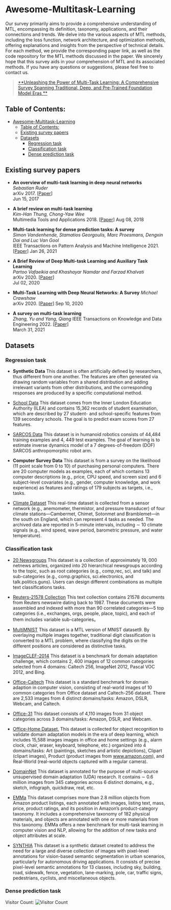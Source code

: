 # Awesome-Multitask-Learning
<!-- This repository periodicly updates the the papers and resources of MTL. -->
Our survey primarily aims to provide a comprehensive understanding of MTL, encompassing its definition, taxonomy, applications, and their connections and trends. We delve into the various aspects of MTL methods, including the loss function, network architecture, and optimization methods, offering explanations and insights from the perspective of technical details. For each method, we provide the corresponding paper link, as well as the code repository for the MTL methods discussed in the paper. We sincerely hope that this survey aids in your comprehension of MTL and its associated methods. If you have any questions or suggestions, please feel free to contact us.
> [**Unleashing the Power of Multi-Task Learning: A Comprehensive Survey Spanning Traditional, Deep, and Pre-Trained Foundation Model Eras **](https://junfish.github.io/)


## Table of Contents:
- [Awesome-Multitask-Learning](#awesome-multitask-learning)
  - [Table of Contents:](#table-of-contents)
  - [Existing survey papers](#existing-survey-papers)
  - [Datasets](#datasets)
    - [Regression task](#regression-task)
    - [Classification task](#classification-task)
    - [Dense prediction task](#dense-prediction-task)
<!-- - [Architectures](#architectures)
  - [Encoder-based](#encoder)
  - [Decoder-based](#decoder)
  - [Other](#otherarchitectures)
- [Neural Architecture Search](#nas)
- [Optimization strategies](#optimization)
- [Transfer learning](#transfer) -->

<a name="survey"></a>
## Existing survey papers
<!-- - <a name="vandenhende2020revisiting"></a> Vandenhende, S., Georgoulis, S., Van Gansbeke, W., Proesmans, M., Dai, D., & Van Gool, L. 
*[Multi-Task Learning for Dense Prediction Tasks: A Survey](https://ieeexplore.ieee.org/abstract/document/9336293)*,
T-PAMI, 2020. [[PyTorch](https://github.com/SimonVandenhende/Multi-Task-Learning-PyTorch)] -->
- **An overview of multi-task learning in deep neural networks** \
*Sebastian Ruder* \
arXiv 2017. [[Paper](https://arxiv.org/abs/1706.05098)] \
Jun 15, 2017

- **A brief review on multi-task learning** \
*Kim-Han Thung, Chong-Yaw Wee* \
Multimedia Tools and Applications 2018. [[Paper](https://link.springer.com/article/10.1007/s11042-018-6463-x)] 
Aug 08, 2018

- **Multi-task learning for dense prediction tasks: A survey** \
*Simon Vandenhende, Stamatios Georgoulis, Marc Proesmans, Dengxin Dai and Luc Van Gool* \
IEEE Transactions on Pattern Analysis and Machine Intelligence 2021. [[Paper](https://ieeexplore.ieee.org/abstract/document/9336293)]
Jan 26, 2021
- **A Brief Review of Deep Multi-task Learning and Auxiliary Task Learning** \
*Partoo Vafaeikia and Khashayar Namdar and Farzad Khalvati* \
arXiv 2020. [[Paper](https://arxiv.org/abs/2007.01126)] \
Jul 02, 2020
- **Multi-Task Learning with Deep Neural Networks: A Survey** 
*Michael Crawshaw* \
arXiv 2020. [[Paper](https://arxiv.org/abs/2009.09796)] 
Sep 10, 2020
- **A survey on multi-task learning** \
*Zhang, Yu and Yang, Qiang*
IEEE Transactions on Knowledge and Data Engineering 2022. [[Paper]](https://ieeexplore.ieee.org/abstract/document/9392366) \
March 31, 2021
<!-- - <a name = "ruder2017overview"></a> S. Ruder, “*[An overview of multi-task learning in deep neural networks](https://arxiv.org/abs/1706.05098),” arXiv preprint arXiv:1706.05098, 2017. -->
<!-- - <a name = "thung2018brief"></a> K.-H. Thung and C.-Y. Wee, “*[A brief review on multi-task learning](https://link.springer.com/article/10.1007/s11042-018-6463-x),” Multimedia Tools and Applications, vol. 77, no. 22, pp. 29705–29725, 2018. -->
<!-- - <a name = "vandenhende2021multi"></a>S. Vandenhende, S. Georgoulis, W. Van Gansbeke, M. Proesmans, D. Dai, and L. Van Gool, “*[Multi-task learning for dense prediction tasks: A survey](https://arxiv.org/abs/2004.13379),” IEEE transactions on pattern analysis and machine intelligence, 2021. -->
<!-- - <a name = "vafaeikia2020brief"></a> P. Vafaeikia, K. Namdar, and F. Khalvati, “*[A brief review of deep multi-task learning and auxiliary task learning](),” arXiv preprint arXiv:2007.01126, 2020. -->
<!-- - <a name = "crawshaw2020multi"></a> M. Crawshaw, “Multi-task learning with deep neural networks: A survey,” arXiv preprint arXiv:2009.09796, 2020. -->
<!-- - <a name = "zhang2021survey"></a> Y. Zhang and Q. Yang, “*[A survey on multi-task learning](https://ieeexplore.ieee.org/document/9392366),” IEEE Transactions on Knowledge and Data Engineering, 2021. -->

<a name="datasets"></a>

## Datasets
<a name = "regression"></a>
### Regression task
- **Synthetic Data**
This dataset is often artificially defined by researchers, thus different from one another. The features are often generated via drawing random variables from a shared distribution and adding irrelevant variants from other distributions, and the corresponding responses are produced by a specific computational method.

- [School Data](http://www.bristol.ac.uk/cmm/learning/)
This dataset comes from the Inner London Education Authority (ILEA) and
contains 15,362 records of student examination, which are described by 27 student- and school-specific features from 139 secondary schools. The goal is to predict exam scores from 27 features.

- [SARCOS Data](http://gaussianprocess.org/gpml/data/)
This dataset is in humanoid robotics consists of 44,484 training examples and
4, 449 test examples. The goal of learning is to estimate inverse dynamics model of a 7 degrees-of-freedom (DOF) SARCOS anthropomorphic robot arm.

- **Computer Survey Data**
This dataset is from a survey on the likelihood (11 point scale from 0 to 10) of purchasing personal computers. There are 20 computer models as examples, each of which contains 13 computer descriptions (e.g., price, CPU speed, and screen size) and 6 subject-level covariates (e.g., gender, computer knowledge, and work experience) as features and ratings of 179 subjects as targets, i.e., tasks.
- [Climate Dataset](https://www.cambermet.co.uk/(S(jevn1q55xcd0n42oueeyrp45))/default.aspx)
This real-time dataset is collected from a sensor network (e.g., anemometer,
thermistor, and pressure transducer) of four climate stations—Cambermet, Chimet, Sotonmet and Bramblemet—in the south on England, which can represent 4 tasks as needed. The archived data are reported in 5-minute intervals, including ∼ 10 climate signals (e.g., wind speed, wave period, barometric pressure, and water temperature).

<a name = "classification"></a>
### Classification task
- [20 Newsgroups](http://qwone.com/~jason/20Newsgroups/)
This dataset is a collection of approximately 19, 000 netnews articles, organized into 20 hierarchical newsgroups according to the topic, such as root categories (e.g., comp,rec, sci, and talk) and sub-categories (e.g., comp.graphics, sci.electronics, and talk.politics.guns). Users can design different combinations as multiple text classifications tasks.

- [Reuters-21578 Collection](http://www.daviddlewis.com/resources/testcollections/reuters21578/)
This text collection contains 21578 documents from Reuters newswire dating back to 1987. These documents were assembled and indexed with more than 90 correlated categories—5 top categories (i.e., exchanges, orgs, people, place, topic), and each of them includes variable sub-categories。

- [MultiMNIST](http://www.cs.toronto.edu/~tijmen/affNIST/)
This dataset is a MTL version of MNIST dataset9. By overlaying multiple images together, traditional digit classification is converted to a MTL problem, where classifying the digits on the different positions are considered as distinctive tasks.

- [ImageCLEF-2014](https://www.imageclef.org/2014/adaptation)
This dataset is a benchmark for domain adaptation challenge, which contains 2, 400 images of 12 common categories selected from 4 domains: Caltech 256, ImageNet 2012, Pascal VOC 2012, and Bing.

- [Office-Caltech](https://www.v7labs.com/open-datasets/office-caltech-10)
This dataset is a standard benchmark for domain adaption in computer vision, consisting of real-world images of 10 common categories from Office dataset and Caltech-256 dataset. There are 2,533 images from 4 distinct domains/tasks: Amazon, DSLR, Webcam, and Caltech.

- [Office-31](https://opendatalab.com/Office-31)
This dataset consists of 4,110 images from 31 object categories across 3 domains/tasks: Amazon, DSLR, and Webcam.
  
- [Office-Home Dataset.](https://www.hemanthdv.org/officeHomeDataset.html)
This dataset is collected for object recognition to validate domain adaptation models in the era of deep learning, which includes 15,588 images images in office and home settings (e.g., alarm clock, chair, eraser, keyboard, telephone, etc.) organized into 4 domains/tasks: Art (paintings, sketches and artistic depictions), Clipart (clipart images), Product (product images from www.amazon.com), and Real-World (real-world objects captured with a regular camera).

- [DomainNet](http://ai.bu.edu/M3SDA/)
This dataset is annotated for the purpose of multi-source unsupervised domain adaptation (UDA) research. It contains ∼ 0.6 million images from 345 categories across 6 distinct domains, e.g., sketch, infograph, quickdraw, real, etc.

- [EMMa](https://emma.stanford.edu/)
This dataset comprises more than 2.8 million objects from Amazon product listings, each annotated with images, listing text, mass, price, product ratings, and its position in Amazon’s product-category taxonomy. It includes a comprehensive taxonomy of 182 physical materials, and objects are annotated with one or more materials from this taxonomy. EMMa offers a new benchmark for multi-task learning in computer vision and NLP, allowing for the addition of new tasks and object attributes at scale.

- [SYNTHIA](https://synthia-dataset.net/)
This dataset is a synthetic dataset created to address the need for a large and diverse collection of images with pixel-level annotations for vision-based semantic segmentation in urban scenarios, particularly for autonomous driving applications. It consists of precise pixel-level semantic annotations for 13 classes, including sky, building, road, sidewalk, fence, vegetation, lane-marking, pole, car, traffic signs, pedestrians, cyclists, and miscellaneous objects.

<a name = "dense-prediction-task"></a>
### Dense prediction task









<!-- DO NOT DELETE THIS LINE -->
Visitor Count: ![Visitor Count](https://profile-counter.glitch.me/{junfish}/count.svg)
